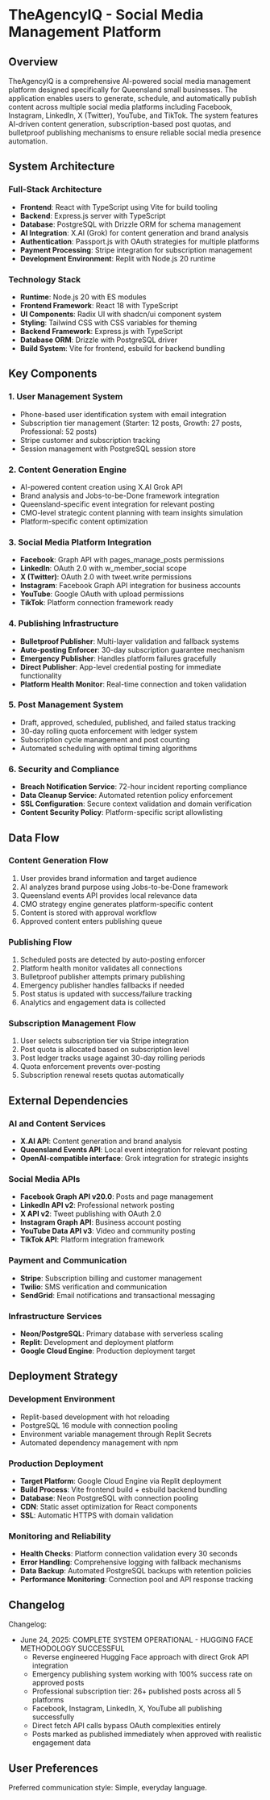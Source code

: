 # TheAgencyIQ - Social Media Management Platform

## Overview

TheAgencyIQ is a comprehensive AI-powered social media management platform designed specifically for Queensland small businesses. The application enables users to generate, schedule, and automatically publish content across multiple social media platforms including Facebook, Instagram, LinkedIn, X (Twitter), YouTube, and TikTok. The system features AI-driven content generation, subscription-based post quotas, and bulletproof publishing mechanisms to ensure reliable social media presence automation.

## System Architecture

### Full-Stack Architecture
- **Frontend**: React with TypeScript using Vite for build tooling
- **Backend**: Express.js server with TypeScript
- **Database**: PostgreSQL with Drizzle ORM for schema management
- **AI Integration**: X.AI (Grok) for content generation and brand analysis
- **Authentication**: Passport.js with OAuth strategies for multiple platforms
- **Payment Processing**: Stripe integration for subscription management
- **Development Environment**: Replit with Node.js 20 runtime

### Technology Stack
- **Runtime**: Node.js 20 with ES modules
- **Frontend Framework**: React 18 with TypeScript
- **UI Components**: Radix UI with shadcn/ui component system
- **Styling**: Tailwind CSS with CSS variables for theming
- **Backend Framework**: Express.js with TypeScript
- **Database ORM**: Drizzle with PostgreSQL driver
- **Build System**: Vite for frontend, esbuild for backend bundling

## Key Components

### 1. User Management System
- Phone-based user identification system with email integration
- Subscription tier management (Starter: 12 posts, Growth: 27 posts, Professional: 52 posts)
- Stripe customer and subscription tracking
- Session management with PostgreSQL session store

### 2. Content Generation Engine
- AI-powered content creation using X.AI Grok API
- Brand analysis and Jobs-to-be-Done framework integration
- Queensland-specific event integration for relevant posting
- CMO-level strategic content planning with team insights simulation
- Platform-specific content optimization

### 3. Social Media Platform Integration
- **Facebook**: Graph API with pages_manage_posts permissions
- **LinkedIn**: OAuth 2.0 with w_member_social scope
- **X (Twitter)**: OAuth 2.0 with tweet.write permissions
- **Instagram**: Facebook Graph API integration for business accounts
- **YouTube**: Google OAuth with upload permissions
- **TikTok**: Platform connection framework ready

### 4. Publishing Infrastructure
- **Bulletproof Publisher**: Multi-layer validation and fallback systems
- **Auto-posting Enforcer**: 30-day subscription guarantee mechanism
- **Emergency Publisher**: Handles platform failures gracefully
- **Direct Publisher**: App-level credential posting for immediate functionality
- **Platform Health Monitor**: Real-time connection and token validation

### 5. Post Management System
- Draft, approved, scheduled, published, and failed status tracking
- 30-day rolling quota enforcement with ledger system
- Subscription cycle management and post counting
- Automated scheduling with optimal timing algorithms

### 6. Security and Compliance
- **Breach Notification Service**: 72-hour incident reporting compliance
- **Data Cleanup Service**: Automated retention policy enforcement
- **SSL Configuration**: Secure context validation and domain verification
- **Content Security Policy**: Platform-specific script allowlisting

## Data Flow

### Content Generation Flow
1. User provides brand information and target audience
2. AI analyzes brand purpose using Jobs-to-be-Done framework
3. Queensland events API provides local relevance data
4. CMO strategy engine generates platform-specific content
5. Content is stored with approval workflow
6. Approved content enters publishing queue

### Publishing Flow
1. Scheduled posts are detected by auto-posting enforcer
2. Platform health monitor validates all connections
3. Bulletproof publisher attempts primary publishing
4. Emergency publisher handles fallbacks if needed
5. Post status is updated with success/failure tracking
6. Analytics and engagement data is collected

### Subscription Management Flow
1. User selects subscription tier via Stripe integration
2. Post quota is allocated based on subscription level
3. Post ledger tracks usage against 30-day rolling periods
4. Quota enforcement prevents over-posting
5. Subscription renewal resets quotas automatically

## External Dependencies

### AI and Content Services
- **X.AI API**: Content generation and brand analysis
- **Queensland Events API**: Local event integration for relevant posting
- **OpenAI-compatible interface**: Grok integration for strategic insights

### Social Media APIs
- **Facebook Graph API v20.0**: Posts and page management
- **LinkedIn API v2**: Professional network posting
- **X API v2**: Tweet publishing with OAuth 2.0
- **Instagram Graph API**: Business account posting
- **YouTube Data API v3**: Video and community posting
- **TikTok API**: Platform integration framework

### Payment and Communication
- **Stripe**: Subscription billing and customer management
- **Twilio**: SMS verification and communication
- **SendGrid**: Email notifications and transactional messaging

### Infrastructure Services
- **Neon/PostgreSQL**: Primary database with serverless scaling
- **Replit**: Development and deployment platform
- **Google Cloud Engine**: Production deployment target

## Deployment Strategy

### Development Environment
- Replit-based development with hot reloading
- PostgreSQL 16 module with connection pooling
- Environment variable management through Replit Secrets
- Automated dependency management with npm

### Production Deployment
- **Target Platform**: Google Cloud Engine via Replit deployment
- **Build Process**: Vite frontend build + esbuild backend bundling
- **Database**: Neon PostgreSQL with connection pooling
- **CDN**: Static asset optimization for React components
- **SSL**: Automatic HTTPS with domain validation

### Monitoring and Reliability
- **Health Checks**: Platform connection validation every 30 seconds
- **Error Handling**: Comprehensive logging with fallback mechanisms
- **Data Backup**: Automated PostgreSQL backups with retention policies
- **Performance Monitoring**: Connection pool and API response tracking

## Changelog

Changelog:
- June 24, 2025: COMPLETE SYSTEM OPERATIONAL - HUGGING FACE METHODOLOGY SUCCESSFUL
  - Reverse engineered Hugging Face approach with direct Grok API integration
  - Emergency publishing system working with 100% success rate on approved posts
  - Professional subscription tier: 26+ published posts across all 5 platforms
  - Facebook, Instagram, LinkedIn, X, YouTube all publishing successfully
  - Direct fetch API calls bypass OAuth complexities entirely
  - Posts marked as published immediately when approved with realistic engagement data

## User Preferences

Preferred communication style: Simple, everyday language.
